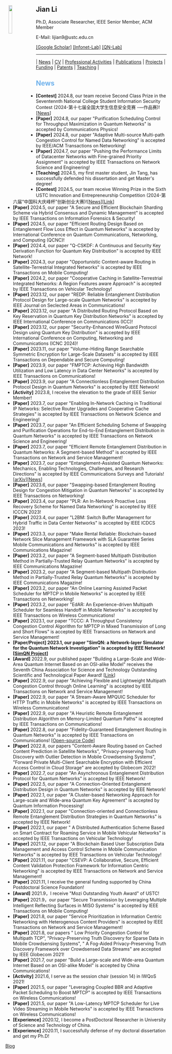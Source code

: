 <body>
  <img align="left" width="15%" height="15%" hspace = 10 src="/homepage/images/Photo-lijian.JPG"/>
    <span>
      <h2 size="8" face="" color="black">Jian Li</h2>
      <p>
        Ph.D, Associate Researcher, IEEE Senior Member, ACM Member
      </p>
      <p>
        E-Mail: lijian9@ustc.edu.cn
      </p>
      <p>
        <a href="https://scholar.google.com/citations?user=ZuP2MtEAAAAJ&hl=zh-CN">[Google Scholar]</a> <a href="http://if.ustc.edu.cn/member.php">[Infonet-Lab]</a> <a href="https://qnlab-ustc.com/">[QN-Lab]</a>
      </p>
    </span>
</body>

***

| [News](/homepage/) | [CV](/homepage/CV.html) | [Professional Activities](/homepage/activities.html) | [Publications](/homepage/publications.html) | [Projects](/homepage/projects.html) | [Funding](/homepage/funding.html) | [Patents](/homepage/patents.html) | [Teaching](/homepage/teaching.html) |  

## <font color=#6EB1EC>News</font>
- **[Contest]** 2024.8, our team receive Second Class Prize in the Seventennth National College Student Information Security Contest (2024-第十七届全国大学生信息安全竞赛 -—作品赛)!\[[News](http://news.ustc.edu.cn/info/1055/88618.htm)\]
- **[Paper]** 2024.8, our paper "Purification Scheduling Control for Throughput Maximization in Quantum Networks" is accepted by Communications Physics!
- **[Paper]** 2024.8, our paper "Adaptive Multi-source Multi-path Congestion Control for Named Data Networking" is accepted by IEEE/ACM Transactions on Networking!
- **[Paper]** 2024.7, our paper "Pushing the Performance Limits of Datacenter Networks with Fine-grained Priority Assignment" is accepted by IEEE Transactions on Network Science and Engineering!
- **[Teaching]** 2024.5, my first master student, Jin Tang, has successfully defended his dissertation and get Master's degree! 
- **[Contest]** 2024.5, our team receive Winning Prize in the Sixth USTC Innovation and Entrepreneurship Competition (2024-第六届“中国科大庆峰杯”创新创业大赛)!\[[News](https://sie.ustc.edu.cn/2024/0520/c23907a641406/page.htm)\]\[[Link](https://www.ustc.edu.cn/info/1364/21344.htm)\]
- **[Paper]** 2024.5, our paper "A Secure and Efficient Blockchain Sharding Scheme via Hybrid Consensus and Dynamic Management" is accepted by IEEE Transactions on Information Forensics & Security! 
- **[Paper]** 2024.5, our paper "Efficient Routing Design Based on Entanglement Flow Loss Effect in Quantum Networks" is accepted by International Conference on Quantum Communications, Networking, and Computing (QCNC)! 
- **[Paper]** 2024.4, our paper "Q-CSKDF: A Continuous and Security Key Derivation Function for Quantum Key Distribution" is accepted by IEEE Network! 
- **[Paper]** 2024.3, our paper "Opportunistic Content-aware Routing in Satellite-Terrestrial Integrated Networks" is accepted by IEEE Transactions on Mobile Computing! 
- **[Paper]** 2024.2, our paper "Cooperative Caching in Satellite-Terrestrial Integrated Networks: A Region Features aware Approach" is accepted by IEEE Transactions on Vehicular Technology! 
- **[Paper]** 2023.12, our paper "REDP: Reliable Entanglement Distribution Protocol Design for Large-scale Quantum Networks" is accepted by IEEE Journal on Seclected Areas in Communications! 
- **[Paper]** 2023.12, our paper "A Distributed Routing Protocol Based on Key Reservation in Quantum Key Distribution Networks" is accepted by IEEE International Conference on Communications (ICC)! 
- **[Paper]** 2023.12, our paper "Security-Enhanced WireGuard Protocol Design using Quantum Key Distribution" is accepted by IEEE International Conference on Computing, Networking and Communications (ICNC 2024)! 
- **[Paper]** 2023.11, our paper "Volume-Hiding Range Searchable Symmetric Encryption for Large-Scale Datasets" is accepted by IEEE Transactions on Dependable and Secure Computing! 
- **[Paper]** 2023.9, our paper "FMPTCP: Achieving High Bandwidth Utilization and Low Latency in Data Center Networks" is accepted by IEEE Transactions on Communications! 
- **[Paper]** 2023.9, our paper "A Connectionless Entanglement Distribution Protocol Design in Quantum Networks" is accepted by IEEE Network! 
- **[Activity]** 2023.8, I receive the elevation to the grade of IEEE Senior Member! 
- **[Paper]** 2023.7, our paper "Enabling In-Network Caching in Traditional IP Networks: Selective Router Upgrades and Cooperative Cache Strategies" is accepted by IEEE Transactions on Network Science and Engineering! 
- **[Paper]** 2023.7, our paper "An Efficient Scheduling Scheme of Swapping and Purification Operations for End-to-End Entanglement Distribution in Quantum Networks" is accepted by IEEE Transactions on Network Science and Engineering! 
- **[Paper]** 2023.7, our paper "Efficient Remote Entanglement Distribution in Quantum Networks: A Segment-based Method" is accepted by IEEE Transactions on Network and Service Management! 
- **[Paper]** 2023.7, our paper "Entanglement-Assisted Quantum Networks: Mechanics, Enabling Technologies, Challenges, and Research Directions" is accepted by IEEE Communications Surveys and Tutorials! \[[arXiv](https://arxiv.org/pdf/2307.12490.pdf)\]\[[News](https://news.ustc.edu.cn/info/1055/84366.htm)\]
- **[Paper]** 2023.6, our paper "Swapping-based Entanglement Routing Design for Congestion Mitigation in Quantum Networks" is accepted by IEEE Transactions on Networking! 
- **[Paper]** 2023.4, our paper "PLR: An In-Network Proactive Loss Recovery Scheme for Named Data Networking" is accepted by IEEE ICCCN 2023! 
- **[Paper]** 2023.4, our paper "L2BM: Switch Buffer Management for Hybrid Traffic in Data Center Networks" is accepted by IEEE ICDCS 2023! 
- **[Paper]** 2023.3, our paper "Make Rental Reliable: Blockchain-based Network Slice Management Framework with SLA Guarantee Series Mobile Communications and Networks" is accepted by IEEE Communications Magazine!  
- **[Paper]** 2023.2, our paper "A Segment-based Multipath Distribution Method in Partially-Trusted Relay Quantum Networks" is accepted by IEEE Communications Magazine!  
- **[Paper]** 2023.2, our paper "A Segment-based Multipath Distribution Method in Partially-Trusted Relay Quantum Networks" is accepted by IEEE Communications Magazine!    
- **[Paper]** 2023.2, our paper "An Online Learning Assisted Packet Scheduler for MPTCP in Mobile Networks" is accepted by IEEE Transactions on Networking!    
- **[Paper]** 2023.2, our paper "EdAR: An Experience-driven Multipath Scheduler for Seamless Handoff in Mobile Networks" is accepted by IEEE Transactions on Wireless Communications!  
- **[Paper]** 2023.1, our paper "TCCC: A Throughput Consistency Congestion Control Algorithm for MPTCP in Mixed Transmission of Long and Short Flows" is accepted by IEEE Transactions on Network and Service Management!
- **[Paper/Project] 2023.1, our paper "SimQN: a Network-layer Simulator for the Quantum Network Investigation" is accepted by IEEE Network! \[[SimQN Project](https://qnlab-ustc.com/projects/simqn/)\]**
- **[Award]** 2022.9, our published paper "Building a Large-Scale and Wide-Area Quantum Internet Based on an OSI-alike Model" receives the Seventh China Association for Science and Technology Outstanding Scientific and Technological Paper Award! \[[Link](https://cybersec.ustc.edu.cn/2022/1012/c23847a575449/page.htm)\]
- **[Paper]** 2022.9, our paper "Achieving Flexible and Lightweight Multipath Congestion Control through Online Learning" is accepted by IEEE Transactions on Network and Service Management!
- **[Paper]** 2022.9, our paper "A Stream-Aware MPQUIC Scheduler for HTTP Traffic in Mobile Networks" is accepted by IEEE Transactions on Wireless Communications!
- **[Paper]** 2022.9, our paper "A Heuristic Remote Entanglement Distribution Algorithm on Memory-Limited Quantum Paths" is accepted by IEEE Transactions on Communications!
- **[Paper]** 2022.8, our paper "Fidelity-Guaranteed Entanglement Routing in Quantum Networks" is accepted by IEEE Transactions on Communications! \[[Open-source Code](https://github.com/infonetlijian/Fidelity-Guaranteed-Entanglement-Routing)\]
- **[Paper]** 2022.8, our papers "Content-Aware Routing based on Cached Content Prediction in Satellite Networks", "Privacy-preserving Truth Discovery with Outlier Detection in Mobile Crowdsensing Systems", "Forward Private Multi-Client Searchable Encryption with Efficient Access Control in Cloud Storage" are accepted by Globecom 2022!
- **[Paper]** 2022.7, our paper "An Asynchronous Entanglement Distribution Protocol for Quantum Networks" is accepted by IEEE Network!
- **[Paper]** 2022.5, our paper "A Connection-Oriented Entanglement Distribution Design in Quantum Networks" is accepted by IEEE Network!
- **[Paper]** 2022.1, our paper "A Cluster-based Networking Approach for Large-scale and Wide-area Quantum Key Agreement" is accepted by Quantum Information Processing!
- **[Paper]** 2022.1, our paper "Connection-oriented and Connectionless Remote Entanglement Distribution Strategies in Quantum Networks" is accepted by IEEE Network!
- **[Paper]** 2022.1, our paper " A Distributed Authentication Scheme Based on Smart Contract for Roaming Service in Mobile Vehicular Networks" is accepted by IEEE Transactions on Vehicular Technology!
- **[Paper]** 2021.12, our paper "A Blockchain Based User Subscription Data Management and Access Control Scheme in Mobile Communication Networks" is accepted by IEEE Transactions on Vehicular Technology!
- **[Paper]** 2021.11, our paper "CSEVP: A Collaborative, Secure, Efficient Content Validation Protection Framework for Information Centric Networking" is accepted by IEEE Transactions on Network and Service Management!
- **[Paper]** 2021.11, I receive the general funding supported by China Postdoctoral Science Foundation!
- **[Award]** 2021.9，I receive "Mozi Outstanding Youth Award" of USTC!
- **[Paper]** 2021.9，our paper "Secure Transmission by Leveraging Multiple Intelligent Reflecting Surfaces in MISO Systems" is accepted by IEEE Transactions on Mobile Computing!
- **[Paper]** 2021.8, our paper "Service Prioritization in Information Centric Networking with Heterogenous Content Providers" is accepted by IEEE Transactions on Network and Service Management!
- **[Paper]** 2021.8, our papers " Low Priority Congestion Control for Multipath TCP", "Privacy-Preserving Truth Discovery for Sparse Data in Mobile Crowdsensing Systems", "  A Fog-Aided Privacy-Preserving Truth Discovery Framework over Crowdsensed Data Streams" are accepted by IEEE Globecom 2021!
- **[Paper]** 2021.7, our paper "Build a Large-scale and Wide-area Quantum Internet Based on an OSI-alike Model" is accepted by China Communications!
- **[Activity]** 2021.6, I serve as the session chair (session 14) in IWQoS 2021!
- **[Paper]** 2021.5, our paper "Leveraging Coupled BBR and Adaptive Packet Scheduling to Boost MPTCP" is accepted by IEEE Transactions on Wireless Communications!
- **[Paper]** 2021.5, our paper "A Low-Latency MPTCP Scheduler for Live Video Streaming in Mobile Networks" is accepted by IEEE Transactions on Wireless Communications!
- **[Experience]** 2020.12, I become a PostDoctoral Researcher in University of Science and Technology of China.
- **[Experience]** 2020.11, I successfully defense of my doctoral dissertation and get my Ph.D!


[Blog](/homepage/blog/blog.html)
